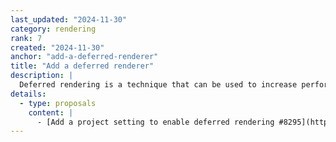 ```yaml
---
last_updated: "2024-11-30"
category: rendering
rank: 7
created: "2024-11-30"
anchor: "add-a-deferred-renderer"
title: "Add a deferred renderer"
description: |
  Deferred rendering is a technique that can be used to increase performance in certain situations at the cost of flexibility. As Godot users create more complex games, we are seeing more games that would benefit from trading the flexibility that comes with our current renderer for more performance.
details:
  - type: proposals
    content: |
      - [Add a project setting to enable deferred rendering #8295](https://github.com/godotengine/godot-proposals/issues/8295)
---
```

